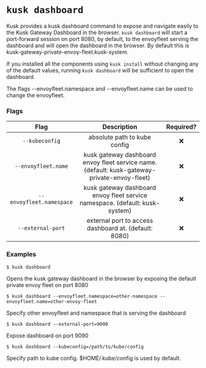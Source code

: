 # `kusk dashboard`

Kusk provides a kusk dashboard command to expose and navigate easily to the Kusk Gateway Dashboard in the browser. `kusk dashboard` will start a port-forward session on port 8080, by default, to the envoyfleet serving the dashboard and will open the dashboard in the browser. By default this is kusk-gateway-private-envoy-fleet.kusk-system.

If you installed all the components using `kusk install` without changing any of the default values, running `kusk dashboard` will be sufficient to open the dashboard.

The flags --envoyfleet.namespace and --envoyfleet.name can be used to change the envoyfleet.

### Flags
|           Flag           |                                          Description                                         | Required? |
|:------------------------:|:--------------------------------------------------------------------------------------------:|:---------:|
|      `--kubeconfig`      |                                 absolute path to kube config                                 |     ❌     |
|    `--envoyfleet.name`   | kusk gateway dashboard envoy fleet service name. (default: kusk-gateway-private-envoy-fleet) |     ❌     |
| `--envoyfleet.namespace` |         kusk gateway dashboard envoy fleet service namespace. (default: kusk-system)         |     ❌     |
|     `--external-port`    |                     external port to access dashboard at. (default: 8080)                    |     ❌     |

### Examples
```
$ kusk dashboard
```

Opens the kusk gateway dashboard in the browser by exposing the default private envoy fleet on port 8080

```
$ kusk dashboard --envoyfleet.namespace=other-namespace --envoyfleet.name=other-envoy-fleet
```

Specify other envoyfleet and namespace that is serving the dashboard

```
$ kusk dashboard --external-port=9090
```

Expose dashboard on port 9090

```
$ kusk dashboard --kubeconfig=/path/to/kube/config
```
Specify path to kube config. $HOME/.kube/config is used by default.